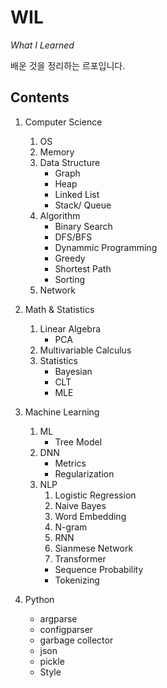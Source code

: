 # WIL
*What I Learned*


배운 것을 정리하는 르포입니다.


## Contents
1. Computer Science
    1. OS
    2. Memory
    3. Data Structure
        - Graph
        - Heap
        - Linked List
        - Stack/ Queue
    4. Algorithm
        - Binary Search
        - DFS/BFS
        - Dynammic Programming
        - Greedy
        - Shortest Path
        - Sorting
    5. Network

2. Math & Statistics
    1. Linear Algebra
        - PCA
    2. Multivariable Calculus
    3. Statistics
        - Bayesian
        - CLT
        - MLE

3. Machine Learning
    1. ML
        - Tree Model
    2. DNN
        - Metrics
        - Regularization
    3. NLP
        1. Logistic Regression
        2. Naive Bayes
        3. Word Embedding
        4. N-gram
        5. RNN
        6. Sianmese Network
        7. Transformer
        - Sequence Probability
        - Tokenizing

4. Python
    - argparse
    - configparser
    - garbage collector
    - json
    - pickle
    - Style
